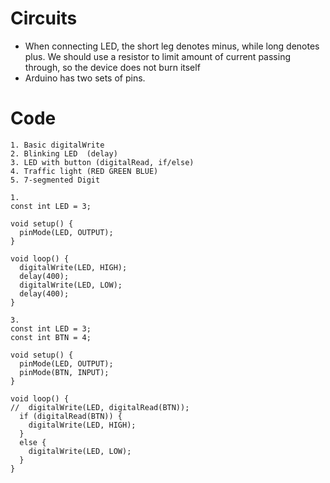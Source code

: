 # Circuits

- When connecting LED, the short leg denotes minus, while long denotes plus. We should use a resistor to limit amount of current passing through, so the device does not burn itself
- Arduino has two sets of pins.
# Code

```
1. Basic digitalWrite
2. Blinking LED  (delay)
3. LED with button (digitalRead, if/else)
4. Traffic light (RED GREEN BLUE)
5. 7-segmented Digit

1.
const int LED = 3;

void setup() {
  pinMode(LED, OUTPUT);
}

void loop() {
  digitalWrite(LED, HIGH);
  delay(400);
  digitalWrite(LED, LOW);
  delay(400);
}

3.
const int LED = 3;
const int BTN = 4;

void setup() {
  pinMode(LED, OUTPUT);
  pinMode(BTN, INPUT);
}

void loop() {
//  digitalWrite(LED, digitalRead(BTN));
  if (digitalRead(BTN)) {
    digitalWrite(LED, HIGH);
  }
  else {
    digitalWrite(LED, LOW);
  }
}

```